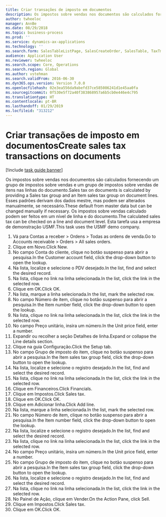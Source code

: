 ```yaml
---
title: Criar transações de imposto em documentos
description: Os impostos sobre vendas nos documentos são calculados fornecendo um grupo de impostos sobre vendas e um grupo de impostos sobre vendas de itens nas linhas do documento.
author: twheeloc
manager: AnnBe
ms.date: 08/29/2018
ms.topic: business-process
ms.prod: ''
ms.service: dynamics-ax-applications
ms.technology: ''
ms.search.form: SalesTableListPage, SalesCreateOrder, SalesTable, TaxTmpWorkTrans
audience: Application User
ms.reviewer: twheeloc
ms.search.scope: Core, Operations
ms.search.region: Global
ms.author: vstehman
ms.search.validFrom: 2016-06-30
ms.dyn365.ops.version: Version 7.0.0
ms.openlocfilehash: 02e3ea556da9abefd37ce585086241d1e45aa0fa
ms.sourcegitcommit: 0f530e5f72a40f383868957a6b5cb0e446e4c795
ms.translationtype: HT
ms.contentlocale: pt-BR
ms.lasthandoff: 01/29/2019
ms.locfileid: "313212"
---
```

# <a name="create-sales-tax-transactions-on-documents"></a><span data-ttu-id="4c20f-103">Criar transações de imposto em documentos</span><span class="sxs-lookup"><span data-stu-id="4c20f-103">Create sales tax transactions on documents</span></span>

[!include [task guide banner](../../includes/task-guide-banner.md)]

<span data-ttu-id="4c20f-104">Os impostos sobre vendas nos documentos são calculados fornecendo um grupo de impostos sobre vendas e um grupo de impostos sobre vendas de itens nas linhas do documento.</span><span class="sxs-lookup"><span data-stu-id="4c20f-104">Sales tax on documents is calculated by providing a Sales tax group and an Item sales tax group on document lines.</span></span> <span data-ttu-id="4c20f-105">Esses padrões derivam dos dados mestre, mas podem ser alterados manualmente, se necessário.</span><span class="sxs-lookup"><span data-stu-id="4c20f-105">These default from master data but can be changed manually if necessary.</span></span> <span data-ttu-id="4c20f-106">Os impostos sobre vendas calculado podem ser feitos em um nível de linha e do documento.</span><span class="sxs-lookup"><span data-stu-id="4c20f-106">The calculated sales tax can be checked on a line and document level.</span></span> <span data-ttu-id="4c20f-107">Esta tarefa usa a empresa de demonstração USMF.</span><span class="sxs-lookup"><span data-stu-id="4c20f-107">This task uses the USMF demo company.</span></span>

1. <span data-ttu-id="4c20f-108">Vá para Contas a receber > Ordens > Todas as ordens de venda.</span><span class="sxs-lookup"><span data-stu-id="4c20f-108">Go to Accounts receivable > Orders > All sales orders.</span></span>
2. <span data-ttu-id="4c20f-109">Clique em Novo.</span><span class="sxs-lookup"><span data-stu-id="4c20f-109">Click New.</span></span>
3. <span data-ttu-id="4c20f-110">No campo Conta do cliente, clique no botão suspenso para abrir a pesquisa.</span><span class="sxs-lookup"><span data-stu-id="4c20f-110">In the Customer account field, click the drop-down button to open the lookup.</span></span>
4. <span data-ttu-id="4c20f-111">Na lista, localize e selecione o PDV desejado.</span><span class="sxs-lookup"><span data-stu-id="4c20f-111">In the list, find and select the desired record.</span></span>
5. <span data-ttu-id="4c20f-112">Na lista, clique no link na linha selecionada.</span><span class="sxs-lookup"><span data-stu-id="4c20f-112">In the list, click the link in the selected row.</span></span>
6. <span data-ttu-id="4c20f-113">Clique em OK.</span><span class="sxs-lookup"><span data-stu-id="4c20f-113">Click OK.</span></span>
7. <span data-ttu-id="4c20f-114">Na lista, marque a linha selecionada.</span><span class="sxs-lookup"><span data-stu-id="4c20f-114">In the list, mark the selected row.</span></span>
8. <span data-ttu-id="4c20f-115">No campo Número de item, clique no botão suspenso para abrir a pesquisa.</span><span class="sxs-lookup"><span data-stu-id="4c20f-115">In the Item number field, click the drop-down button to open the lookup.</span></span>
9. <span data-ttu-id="4c20f-116">Na lista, clique no link na linha selecionada.</span><span class="sxs-lookup"><span data-stu-id="4c20f-116">In the list, click the link in the selected row.</span></span>
10. <span data-ttu-id="4c20f-117">No campo Preço unitário, insira um número.</span><span class="sxs-lookup"><span data-stu-id="4c20f-117">In the Unit price field, enter a number.</span></span>
11. <span data-ttu-id="4c20f-118">Expandir ou recolher a seção Detalhes de linha.</span><span class="sxs-lookup"><span data-stu-id="4c20f-118">Expand or collapse the Line details section.</span></span>
12. <span data-ttu-id="4c20f-119">Clique na guia Configuração.</span><span class="sxs-lookup"><span data-stu-id="4c20f-119">Click the Setup tab.</span></span>
13. <span data-ttu-id="4c20f-120">No campo Grupo de imposto do item, clique no botão suspenso para abrir a pesquisa.</span><span class="sxs-lookup"><span data-stu-id="4c20f-120">In the Item sales tax group field, click the drop-down button to open the lookup.</span></span>
14. <span data-ttu-id="4c20f-121">Na lista, localize e selecione o registro desejado.</span><span class="sxs-lookup"><span data-stu-id="4c20f-121">In the list, find and select the desired record.</span></span>
15. <span data-ttu-id="4c20f-122">Na lista, clique no link na linha selecionada.</span><span class="sxs-lookup"><span data-stu-id="4c20f-122">In the list, click the link in the selected row.</span></span>
16. <span data-ttu-id="4c20f-123">Clique em Financeiros.</span><span class="sxs-lookup"><span data-stu-id="4c20f-123">Click Financials.</span></span>
17. <span data-ttu-id="4c20f-124">Clique em Impostos.</span><span class="sxs-lookup"><span data-stu-id="4c20f-124">Click Sales tax.</span></span>
18. <span data-ttu-id="4c20f-125">Clique em OK.</span><span class="sxs-lookup"><span data-stu-id="4c20f-125">Click OK.</span></span>
19. <span data-ttu-id="4c20f-126">Clique em Adicionar linha.</span><span class="sxs-lookup"><span data-stu-id="4c20f-126">Click Add line.</span></span>
20. <span data-ttu-id="4c20f-127">Na lista, marque a linha selecionada.</span><span class="sxs-lookup"><span data-stu-id="4c20f-127">In the list, mark the selected row.</span></span>
21. <span data-ttu-id="4c20f-128">No campo Número de item, clique no botão suspenso para abrir a pesquisa.</span><span class="sxs-lookup"><span data-stu-id="4c20f-128">In the Item number field, click the drop-down button to open the lookup.</span></span>
22. <span data-ttu-id="4c20f-129">Na lista, localize e selecione o registro desejado.</span><span class="sxs-lookup"><span data-stu-id="4c20f-129">In the list, find and select the desired record.</span></span>
23. <span data-ttu-id="4c20f-130">Na lista, clique no link na linha selecionada.</span><span class="sxs-lookup"><span data-stu-id="4c20f-130">In the list, click the link in the selected row.</span></span>
24. <span data-ttu-id="4c20f-131">No campo Preço unitário, insira um número.</span><span class="sxs-lookup"><span data-stu-id="4c20f-131">In the Unit price field, enter a number.</span></span>
25. <span data-ttu-id="4c20f-132">No campo Grupo de imposto do item, clique no botão suspenso para abrir a pesquisa.</span><span class="sxs-lookup"><span data-stu-id="4c20f-132">In the Item sales tax group field, click the drop-down button to open the lookup.</span></span>
26. <span data-ttu-id="4c20f-133">Na lista, localize e selecione o registro desejado.</span><span class="sxs-lookup"><span data-stu-id="4c20f-133">In the list, find and select the desired record.</span></span>
27. <span data-ttu-id="4c20f-134">Na lista, clique no link na linha selecionada.</span><span class="sxs-lookup"><span data-stu-id="4c20f-134">In the list, click the link in the selected row.</span></span>
28. <span data-ttu-id="4c20f-135">No Painel de Ação, clique em Vender.</span><span class="sxs-lookup"><span data-stu-id="4c20f-135">On the Action Pane, click Sell.</span></span>
29. <span data-ttu-id="4c20f-136">Clique em Impostos.</span><span class="sxs-lookup"><span data-stu-id="4c20f-136">Click Sales tax.</span></span>
30. <span data-ttu-id="4c20f-137">Clique em OK.</span><span class="sxs-lookup"><span data-stu-id="4c20f-137">Click OK.</span></span>


